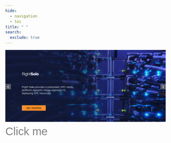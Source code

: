 ```yaml
---
hide:
  - navigation
  - toc
title: " "
search:
  exclude: true
---
```


<div class="image-container no-tabs">
  <img id="slider-image" 
       class="1" 
       src="assets/images/slider_1.png">
  <img id="right" 
       src="assets/images/right.png">
  <a id="slider-link"
     class="image1"
     href="../flight-solo"></a>
</div>

